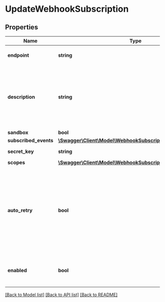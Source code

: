 # UpdateWebhookSubscription

## Properties
Name | Type | Description | Notes
------------ | ------------- | ------------- | -------------
**endpoint** | **string** | Https target URL of the webhook | [optional] 
**description** | **string** | Short description of the webhook. This property cannot start or end with whitespace, does not allow HTML tags, URL or email. | [optional] 
**sandbox** | **bool** |  | [optional] 
**subscribed_events** | [**\Swagger\Client\Model\WebhookSubscriptionSubscribedEvents**](WebhookSubscriptionSubscribedEvents.md) |  | [optional] 
**secret_key** | **string** | Autogenerated 32 bytes key | [optional] 
**scopes** | [**\Swagger\Client\Model\WebhookSubscriptionScopes**](WebhookSubscriptionScopes.md) |  | [optional] 
**auto_retry** | **bool** | If a Webhook request fails for any reason, Yousign will retry the request 8 times using a back-off mechanism after: 2, 6, 30, 60, 300, 1080, 1440, 2880 min | [optional] 
**enabled** | **bool** | Choose whether the webhook is enabled or not. | [optional] 

[[Back to Model list]](../../README.md#documentation-for-models) [[Back to API list]](../../README.md#documentation-for-api-endpoints) [[Back to README]](../../README.md)

